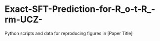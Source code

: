 # Exact-SFT-Prediction-for-R_o-t-R_-rm-UCZ-
Python scripts and data for reproducing figures in [Paper Title]
